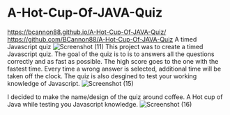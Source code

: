 # A-Hot-Cup-Of-JAVA-Quiz
https://bcannon88.github.io/A-Hot-Cup-Of-JAVA-Quiz/
https://github.com/BCannon88/A-Hot-Cup-Of-JAVA-Quiz
A timed Javascript quiz
![Screenshot (11)](https://user-images.githubusercontent.com/81123612/118380731-afe43080-b5a9-11eb-9b95-2ae746a1cf7f.png)
This project was to create a timed Javascript quiz. The goal of the quiz is to is to answers all the questions correctly and as fast as possible. The high score goes to the one with the fastest time. Every time a wrong answer is selected, additional time will be taken off the clock. The quiz is also desgined to test your working knowledge of Javascript.
![Screenshot (15)](https://user-images.githubusercontent.com/81123612/118416300-9825ae80-b674-11eb-84e1-df9265db976e.png)


I decided to make the name/design of the quiz around coffee. A Hot cup of Java while testing you Javascript knowledge.
![Screenshot (16)](https://user-images.githubusercontent.com/81123612/118416310-a4117080-b674-11eb-9b18-449291ff8bde.png)